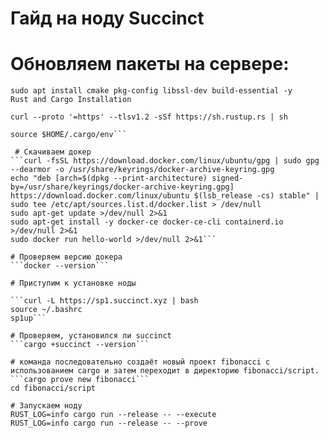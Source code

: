 # Гайд на ноду Succinct

# Обновляем пакеты на сервере:
```sudo apt update && sudo apt upgrade -y
sudo apt install cmake pkg-config libssl-dev build-essential -y
Rust and Cargo Installation

curl --proto '=https' --tlsv1.2 -sSf https://sh.rustup.rs | sh

source $HOME/.cargo/env```

 # Скачиваем докер 
```curl -fsSL https://download.docker.com/linux/ubuntu/gpg | sudo gpg --dearmor -o /usr/share/keyrings/docker-archive-keyring.gpg
echo "deb [arch=$(dpkg --print-architecture) signed-by=/usr/share/keyrings/docker-archive-keyring.gpg] https://download.docker.com/linux/ubuntu $(lsb_release -cs) stable" | sudo tee /etc/apt/sources.list.d/docker.list > /dev/null
sudo apt-get update >/dev/null 2>&1
sudo apt-get install -y docker-ce docker-ce-cli containerd.io >/dev/null 2>&1
sudo docker run hello-world >/dev/null 2>&1```

# Проверяем версию докера
```docker --version```

# Приступим к установке ноды

```curl -L https://sp1.succinct.xyz | bash
source ~/.bashrc
sp1up```

# Проверяем, установился ли succinct
```cargo +succinct --version```

# команда последовательно создаёт новый проект fibonacci с использованием cargo и затем переходит в директорию fibonacci/script.
```cargo prove new fibonacci```
cd fibonacci/script

# Запускаем ноду 
RUST_LOG=info cargo run --release -- --execute
RUST_LOG=info cargo run --release -- --prove
